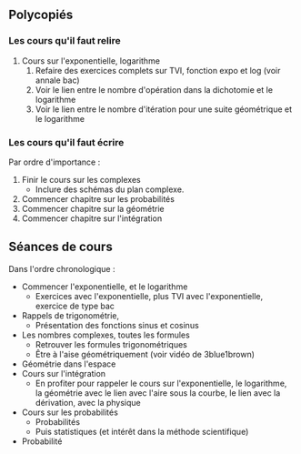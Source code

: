 
## Polycopiés 

### Les cours qu'il faut relire 

  1. Cours sur l'exponentielle, logarithme
     1. Refaire des exercices complets sur TVI, fonction expo et log (voir
	annale bac)
     2. Voir le lien entre le nombre d'opération dans la dichotomie et le
	logarithme
     3. Voir le lien entre le nombre d'itération pour une suite géométrique et
	le logarithme

### Les cours qu'il faut écrire

Par ordre d'importance :

  1. Finir le cours sur les complexes
     - Inclure des schémas du plan complexe.
  2. Commencer chapitre sur les probabilités
  3. Commencer chapitre sur la géométrie
  4. Commencer chapitre sur l'intégration


## Séances de cours

Dans l'ordre chronologique :

  - Commencer l'exponentielle, et le logarithme
      - Exercices avec l'exponentielle, plus TVI avec l'exponentielle, exercice
	  de type bac
  - Rappels de trigonométrie,
      - Présentation des fonctions sinus et cosinus
  - Les nombres complexes, toutes les formules
      - Retrouver les formules trigonométriques
      - Être à l'aise géométriquement (voir vidéo de 3blue1brown)
  - Géométrie dans l'espace 
  - Cours sur l'intégration 
      - En profiter pour rappeler le cours sur l'exponentielle, le logarithme,
	  la géométrie avec le lien avec l'aire sous la courbe, le lien avec la
	  dérivation, avec la physique 
  - Cours sur les probabilités
      - Probabilités
      - Puis statistiques (et intérêt dans la méthode scientifique)
  - Probabilité
